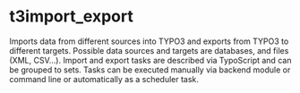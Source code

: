 t3import_export
===============

Imports data from different sources into TYPO3 and exports from TYPO3 to different targets.
Possible data sources and targets are databases, and files (XML, CSV...).
Import and export tasks are described via TypoScript and can be grouped to sets.
Tasks can be executed manually via backend module or command line or automatically as a scheduler task.
